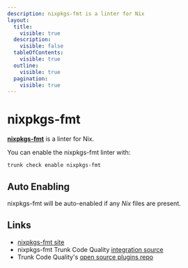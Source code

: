 ```yaml
---
description: nixpkgs-fmt is a linter for Nix
layout:
  title:
    visible: true
  description:
    visible: false
  tableOfContents:
    visible: true
  outline:
    visible: true
  pagination:
    visible: true
---
```


# nixpkgs-fmt

[**nixpkgs-fmt**](https://github.com/nix-community/nixpkgs-fmt) is a linter for Nix.

You can enable the nixpkgs-fmt linter with:

```shell
trunk check enable nixpkgs-fmt
```

## Auto Enabling

nixpkgs-fmt will be auto-enabled if any _Nix_ files are present.

## Links

* [nixpkgs-fmt site](https://github.com/nix-community/nixpkgs-fmt)
* nixpkgs-fmt Trunk Code Quality [integration source](https://github.com/trunk-io/plugins/tree/main/linters/nixpkgs-fmt)
* Trunk Code Quality's [open source plugins repo](https://github.com/trunk-io/plugins/tree/main)
